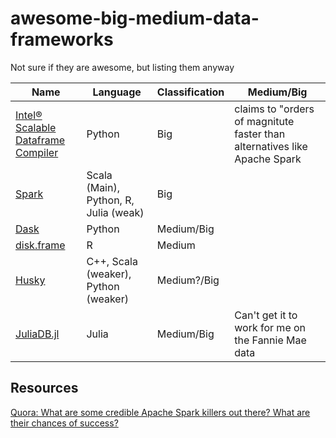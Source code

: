 # awesome-big-medium-data-frameworks
Not sure if they are awesome, but listing them anyway

| Name                                                                     | Language                              | Classification       | Medium/Big                                                                |
|--------------------------------------------------------------------------|---------------------------------------|-------------|---------------------------------------------------------------------------|
| [Intel® Scalable Dataframe Compiler](https://github.com/IntelPython/sdc) | Python                                | Big         | claims to "orders of magnitute faster than alternatives like Apache Spark |
| [Spark](https://spark.apache.org)                                        | Scala (Main), Python, R, Julia (weak) | Big         |                                                                           |
| [Dask](https://dask.org)                                                 | Python                                | Medium/Big  |                                                                           |
| [disk.frame](https://diskframe.com)                                      | R                                     | Medium      |                                                                           |
| [Husky](http://www.husky-project.com/)                                   | C++, Scala (weaker), Python (weaker)  | Medium?/Big |                                                                           |
| [JuliaDB.jl](http://juliadb.org/)                                        | Julia                                 | Medium/Big  | Can't get it to work for me on the Fannie Mae data                        |


## Resources

[Quora: What are some credible Apache Spark killers out there? What are their chances of success?](https://www.quora.com/unanswered/What-are-some-credible-Apache-Spark-killers-out-there-What-are-their-chances-of-success)
